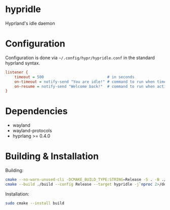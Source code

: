 # hypridle
Hyprland's idle daemon

# Configuration

Configuration is done via `~/.config/hypr/hypridle.conf` in the standard
hyprland syntax.

```ini
listener {
    timeout = 500                            # in seconds
    on-timeout = notify-send "You are idle!" # command to run when timeout has passed
    on-resume = notify-send "Welcome back!"  # command to run when activity is detected after timeout has fired.
}
```

# Dependencies
 - wayland
 - wayland-protocols
 - hyprlang >= 0.4.0

# Building & Installation

Building:
```sh
cmake --no-warn-unused-cli -DCMAKE_BUILD_TYPE:STRING=Release -S . -B ./build
cmake --build ./build --config Release --target hypridle -j`nproc 2>/dev/null || getconf NPROCESSORS_CONF`
```

Installation:
```sh
sudo cmake --install build
```
